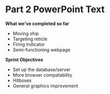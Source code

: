 # Part 2 PowerPoint Text

**What we've completed so far**
* Moving ship
* Targeting reticle
* Firing Indicator
* Semi-functioning webpage

**Sprint Objectives**
* Set up the database/server
* More browser compatability
* Hitboxes
* General graphics improvement
